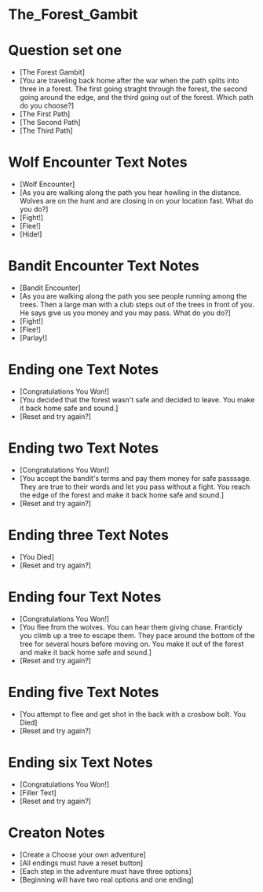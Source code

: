 # The_Forest_Gambit

# Question set one
- [The Forest Gambit]
- [You are traveling back home after the war when the path splits into
three in a forest. The first going straght through the forest, the second going around the edge, and the third going out of the forest. Which path do you choose?]
- [The First Path]
- [The Second Path]
- [The Third Path]

# Wolf Encounter Text Notes
- [Wolf Encounter]
- [As you are walking along the path you hear howling in the distance.
Wolves are on the hunt and are closing in on your location fast. What do you do?]
- [Fight!]
- [Flee!]
- [Hide!]

# Bandit Encounter Text Notes
- [Bandit Encounter]
- [As you are walking along the path you see people running among the
trees. Then a large man with a club steps out of the trees in front of you. He says give us you money and you may pass. What do you do?]
- [Fight!]
- [Flee!]
- [Parlay!]

# Ending one Text Notes
- [Congratulations You Won!]
- [You decided that the forest wasn't safe and decided to leave. You make it back home safe and sound.]
- [Reset and try again?]

# Ending two Text Notes
- [Congratulations You Won!]
- [You accept the bandit's terms and pay them money for safe passsage.
They are true to their words and let you pass without a fight. You reach the edge of the forest and make it back home safe and sound.]
- [Reset and try again?]

# Ending three Text Notes
- [You Died]
- [Reset and try again?]

# Ending four Text Notes
- [Congratulations You Won!]
- [You flee from the wolves. You can hear them giving chase. Franticly you climb up a tree to escape them. They pace around the bottom of the tree for several hours before moving on. You make it out of the forest and make it back home safe and sound.]
- [Reset and try again?]

# Ending five Text Notes
- [You attempt to flee and get shot in the back with a crosbow bolt. You Died]
- [Reset and try again?]

# Ending six Text Notes
- [Congratulations You Won!]
- [Filler Text]
- [Reset and try again?]

# Creaton Notes
- [Create a Choose your own adventure]
- [All endings must have a reset button]
- [Each step in the adventure must have three options]
- [Beginning will have two real options and one ending]